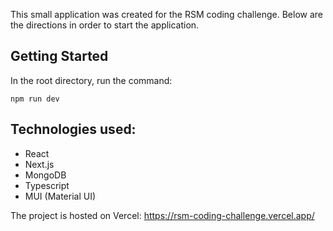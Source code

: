 This small application was created for the RSM coding challenge. Below are the directions in order to start the application.

## Getting Started

In the root directory, run the command:

```
npm run dev
```

## Technologies used:

- React
- Next.js
- MongoDB
- Typescript
- MUI (Material UI)

The project is hosted on Vercel: https://rsm-coding-challenge.vercel.app/
